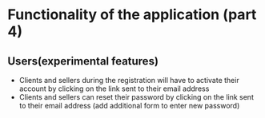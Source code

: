 # Functionality of the application (part 4)

## Users(experimental features)  
- Clients and sellers during the registration will have to activate their account by clicking on the link sent to their email address
- Clients and sellers can reset their password by clicking on the link sent to their email address (add additional form to enter new password)
